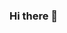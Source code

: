 ### Hi there 👋

<!--
**iremsekerr/iremsekerr** is a ✨ _special_ ✨ repository because its `README.md` (this file) appears on your GitHub profile.

Here are some ideas to get you started:

- 🔭 I’m currently working on 
- 🌱 I’m currently learning:.Net Core, React.js, Angular.js
- 📫 How to reach me:iremseker888@gmail.com
-->
